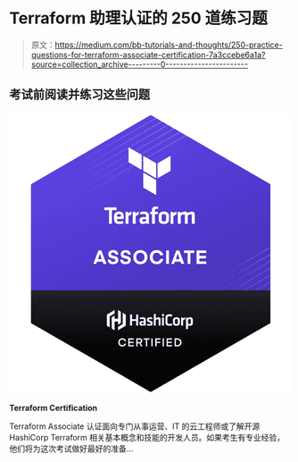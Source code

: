 # Terraform 助理认证的 250 道练习题

> 原文：<https://medium.com/bb-tutorials-and-thoughts/250-practice-questions-for-terraform-associate-certification-7a3ccebe6a1a?source=collection_archive---------0----------------------->

## 考试前阅读并练习这些问题

![](img/b9647bae1154aa663f915fbbf62965d9.png)

**Terraform Certification**

Terraform Associate 认证面向专门从事运营、IT 的云工程师或了解开源 HashiCorp Terraform 相关基本概念和技能的开发人员。如果考生有专业经验，他们将为这次考试做好最好的准备…